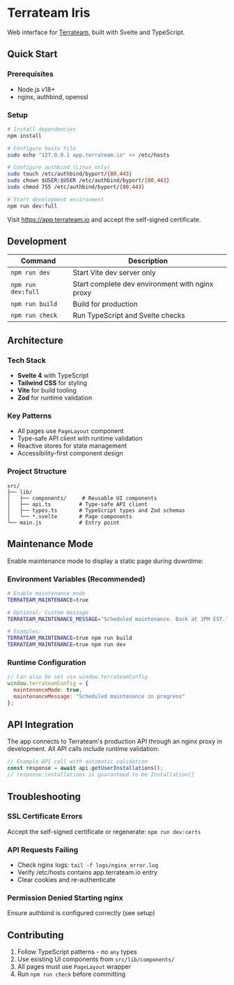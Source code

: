 # Terrateam Iris

Web interface for [Terrateam](https://terrateam.io), built with Svelte and TypeScript.

## Quick Start

### Prerequisites
- Node.js v18+
- nginx, authbind, openssl

### Setup

```bash
# Install dependencies
npm install

# Configure hosts file
sudo echo "127.0.0.1 app.terrateam.io" >> /etc/hosts

# Configure authbind (Linux only)
sudo touch /etc/authbind/byport/{80,443}
sudo chown $USER:$USER /etc/authbind/byport/{80,443}
sudo chmod 755 /etc/authbind/byport/{80,443}

# Start development environment
npm run dev:full
```

Visit https://app.terrateam.io and accept the self-signed certificate.

## Development

| Command | Description |
|---------|-------------|
| `npm run dev` | Start Vite dev server only |
| `npm run dev:full` | Start complete dev environment with nginx proxy |
| `npm run build` | Build for production |
| `npm run check` | Run TypeScript and Svelte checks |

## Architecture

### Tech Stack
- **Svelte 4** with TypeScript
- **Tailwind CSS** for styling
- **Vite** for build tooling
- **Zod** for runtime validation

### Key Patterns
- All pages use `PageLayout` component
- Type-safe API client with runtime validation
- Reactive stores for state management
- Accessibility-first component design

### Project Structure
```
src/
├── lib/
│   ├── components/     # Reusable UI components
│   ├── api.ts         # Type-safe API client
│   ├── types.ts       # TypeScript types and Zod schemas
│   └── *.svelte       # Page components
└── main.js            # Entry point
```

## Maintenance Mode

Enable maintenance mode to display a static page during downtime:

### Environment Variables (Recommended)
```bash
# Enable maintenance mode
TERRATEAM_MAINTENANCE=true

# Optional: Custom message
TERRATEAM_MAINTENANCE_MESSAGE="Scheduled maintenance. Back at 3PM EST."

# Examples:
TERRATEAM_MAINTENANCE=true npm run build
TERRATEAM_MAINTENANCE=true npm run dev
```

### Runtime Configuration
```javascript
// Can also be set via window.terrateamConfig
window.terrateamConfig = {
  maintenanceMode: true,
  maintenanceMessage: "Scheduled maintenance in progress"
};
```

## API Integration

The app connects to Terrateam's production API through an nginx proxy in development. All API calls include runtime validation:

```typescript
// Example API call with automatic validation
const response = await api.getUserInstallations();
// response.installations is guaranteed to be Installation[]
```

## Troubleshooting

### SSL Certificate Errors
Accept the self-signed certificate or regenerate: `npm run dev:certs`

### API Requests Failing
- Check nginx logs: `tail -f logs/nginx_error.log`
- Verify /etc/hosts contains app.terrateam.io entry
- Clear cookies and re-authenticate

### Permission Denied Starting nginx
Ensure authbind is configured correctly (see setup)

## Contributing

1. Follow TypeScript patterns - no `any` types
2. Use existing UI components from `src/lib/components/`
3. All pages must use `PageLayout` wrapper
4. Run `npm run check` before committing
